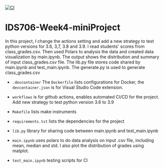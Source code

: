[![CI](https://github.com/Jason-Guo1999/IDS706-Python-Template/actions/workflows/main.yml/badge.svg)](https://github.com/Jason-Guo1999/IDS706-Python-Template/actions/workflows/main.yml)
# IDS706-Week4-miniProject
In this project, I change the actions setting and add a new strategy to test python versions for 3.6, 3,7, 3.8 and 3.9. I read students' scores from class_grades.csv. Then used Polars to analysis the data and created data visualization by main.ipynb. The output shows the distribution and summary of input class_grades.csv file. The lib.py file stores code shared by main.ipynb and test_main.ipynb. The generate.py is used to generate class_grades.csv
- ``.devcontainer`` The `Dockerfile` lists configurations for Docker, the `devcontainer.json` is for Visual Studio Code extension.

- ``workflows`` is for github actions, enables automated CI/CD for the project. Add new strategy to test python version 3.6 to 3.9

- ``Makefile`` lists make instruments

- ``requirements.txt`` lists the dependencies for the project

- ``lib.py`` library for sharing code between main.ipynb and test_main.ipynb
  
- ``main.ipynb`` uses polars to do data analysis on input .csv file, including mean, median and std. I also plot the distribution of grades using matplot.

- ``test_main.ipynb`` testing scripts for CI
